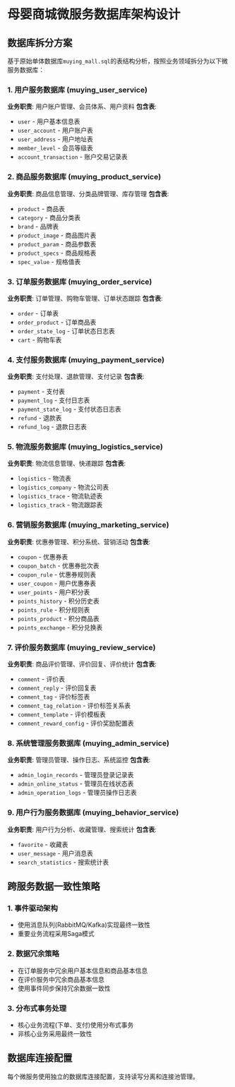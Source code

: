 # 母婴商城微服务数据库架构设计

## 数据库拆分方案

基于原始单体数据库`muying_mall.sql`的表结构分析，按照业务领域拆分为以下微服务数据库：

### 1. 用户服务数据库 (muying_user_service)
**业务职责**: 用户账户管理、会员体系、用户资料
**包含表**:
- `user` - 用户基本信息表
- `user_account` - 用户账户表  
- `user_address` - 用户地址表
- `member_level` - 会员等级表
- `account_transaction` - 账户交易记录表

### 2. 商品服务数据库 (muying_product_service)
**业务职责**: 商品信息管理、分类品牌管理、库存管理
**包含表**:
- `product` - 商品表
- `category` - 商品分类表
- `brand` - 品牌表
- `product_image` - 商品图片表
- `product_param` - 商品参数表
- `product_specs` - 商品规格表
- `spec_value` - 规格值表

### 3. 订单服务数据库 (muying_order_service)
**业务职责**: 订单管理、购物车管理、订单状态跟踪
**包含表**:
- `order` - 订单表
- `order_product` - 订单商品表
- `order_state_log` - 订单状态日志表
- `cart` - 购物车表

### 4. 支付服务数据库 (muying_payment_service)
**业务职责**: 支付处理、退款管理、支付记录
**包含表**:
- `payment` - 支付表
- `payment_log` - 支付日志表
- `payment_state_log` - 支付状态日志表
- `refund` - 退款表
- `refund_log` - 退款日志表

### 5. 物流服务数据库 (muying_logistics_service)
**业务职责**: 物流信息管理、快递跟踪
**包含表**:
- `logistics` - 物流表
- `logistics_company` - 物流公司表
- `logistics_trace` - 物流轨迹表
- `logistics_track` - 物流跟踪表

### 6. 营销服务数据库 (muying_marketing_service)
**业务职责**: 优惠券管理、积分系统、营销活动
**包含表**:
- `coupon` - 优惠券表
- `coupon_batch` - 优惠券批次表
- `coupon_rule` - 优惠券规则表
- `user_coupon` - 用户优惠券表
- `user_points` - 用户积分表
- `points_history` - 积分历史表
- `points_rule` - 积分规则表
- `points_product` - 积分商品表
- `points_exchange` - 积分兑换表

### 7. 评价服务数据库 (muying_review_service)
**业务职责**: 商品评价管理、评价回复、评价统计
**包含表**:
- `comment` - 评价表
- `comment_reply` - 评价回复表
- `comment_tag` - 评价标签表
- `comment_tag_relation` - 评价标签关系表
- `comment_template` - 评价模板表
- `comment_reward_config` - 评价奖励配置表

### 8. 系统管理服务数据库 (muying_admin_service)
**业务职责**: 管理员管理、操作日志、系统监控
**包含表**:
- `admin_login_records` - 管理员登录记录表
- `admin_online_status` - 管理员在线状态表
- `admin_operation_logs` - 管理员操作日志表

### 9. 用户行为服务数据库 (muying_behavior_service)
**业务职责**: 用户行为分析、收藏管理、搜索统计
**包含表**:
- `favorite` - 收藏表
- `user_message` - 用户消息表
- `search_statistics` - 搜索统计表

## 跨服务数据一致性策略

### 1. 事件驱动架构
- 使用消息队列(RabbitMQ/Kafka)实现最终一致性
- 重要业务流程采用Saga模式

### 2. 数据冗余策略  
- 在订单服务中冗余用户基本信息和商品基本信息
- 在评价服务中冗余商品基本信息
- 使用事件同步保持冗余数据一致性

### 3. 分布式事务处理
- 核心业务流程(下单、支付)使用分布式事务
- 非核心业务采用最终一致性

## 数据库连接配置

每个微服务使用独立的数据库连接配置，支持读写分离和连接池管理。